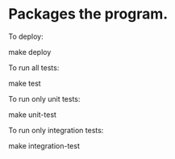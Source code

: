 Packages the program.
=====================

To deploy:

make deploy

To run all tests:

make test

To run only unit tests:

make unit-test

To run only integration tests:

make integration-test
